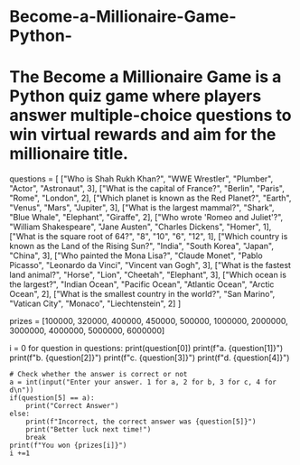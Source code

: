 # Become-a-Millionaire-Game-Python-
# The Become a Millionaire Game is a Python quiz game where players answer multiple-choice questions to win virtual rewards and aim for the millionaire title.
questions = [
    ["Who is Shah Rukh Khan?", "WWE Wrestler", "Plumber", "Actor", "Astronaut", 3],
    ["What is the capital of France?", "Berlin", "Paris", "Rome", "London", 2],
    ["Which planet is known as the Red Planet?", "Earth", "Venus", "Mars", "Jupiter", 3],
    ["What is the largest mammal?", "Shark", "Blue Whale", "Elephant", "Giraffe", 2],
    ["Who wrote 'Romeo and Juliet'?", "William Shakespeare", "Jane Austen", "Charles Dickens", "Homer", 1],
    ["What is the square root of 64?", "8", "10", "6", "12", 1],
    ["Which country is known as the Land of the Rising Sun?", "India", "South Korea", "Japan", "China", 3],
    ["Who painted the Mona Lisa?", "Claude Monet", "Pablo Picasso", "Leonardo da Vinci", "Vincent van Gogh", 3],
    ["What is the fastest land animal?", "Horse", "Lion", "Cheetah", "Elephant", 3],
    ["Which ocean is the largest?", "Indian Ocean", "Pacific Ocean", "Atlantic Ocean", "Arctic Ocean", 2],
    ["What is the smallest country in the world?", "San Marino", "Vatican City", "Monaco", "Liechtenstein", 2]
]

prizes = [100000, 320000, 400000, 450000,  500000, 1000000, 2000000, 3000000, 4000000, 5000000, 6000000]

i = 0 
for question in questions:
    print(question[0])
    print(f"a. {question[1]}")
    print(f"b. {question[2]}")
    print(f"c. {question[3]}")
    print(f"d. {question[4]}")

    # Check whether the answer is correct or not
    a = int(input("Enter your answer. 1 for a, 2 for b, 3 for c, 4 for d\n"))
    if(question[5] == a):
        print("Correct Answer")
    else:
        print(f"Incorrect, the correct answer was {question[5]}")
        print("Better luck next time!")
        break 
    print(f"You won {prizes[i]}")
    i +=1    
